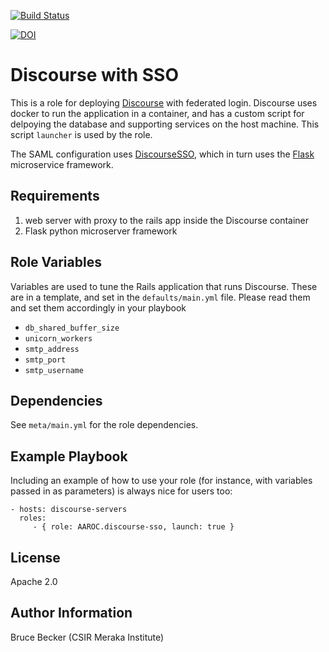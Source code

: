 [![Build Status](https://travis-ci.org/AAROC/discourse-sso.svg?branch=master)](https://travis-ci.org/AAROC/discourse-sso)  

[![DOI](https://zenodo.org/badge/DOI/10.5281/zenodo.1208650.svg)](https://doi.org/10.5281/zenodo.1208650)

Discourse with SSO
=========

This is a role for deploying [Discourse](http://www.discourse.org) with federated login. Discourse uses docker to run the application in a container, and has a custom script for delpoying the database and supporting services on the host machine. This script `launcher` is used by the role.

The SAML configuration uses [DiscourseSSO](http://github.com/fmarco76/DiscourseSSO), which in turn uses the [Flask](http://flask.pocoo.org/) microservice framework.

Requirements
------------

  1. web server with proxy to the rails app inside the Discourse container
  2. Flask python microserver framework


Role Variables
--------------

Variables are used to tune the Rails application that runs Discourse. These are in a template, and set in the `defaults/main.yml` file. Please read them and set them accordingly in your playbook

  - `db_shared_buffer_size`
  - `unicorn_workers`
  - `smtp_address`
  - `smtp_port`
  - `smtp_username`

Dependencies
------------

See `meta/main.yml` for the role dependencies. 

Example Playbook
----------------

Including an example of how to use your role (for instance, with variables passed in as parameters) is always nice for users too:

    - hosts: discourse-servers
      roles:
         - { role: AAROC.discourse-sso, launch: true }

License
-------

Apache 2.0

Author Information
------------------

Bruce Becker (CSIR Meraka Institute)
